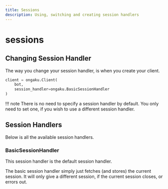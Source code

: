 ```yaml
---
title: Sessions
description: Using, switching and creating session handlers
---
```


# sessions

## Changing Session Handler

The way you change your session handler, is when you create your client.

```py
client = ongaku.Client(
    bot,
    session_handler=ongaku.BasicSessionHandler
)
```

!!! note
    There is no need to specify a session handler by default. You only need to set one, if you wish to use a different session handler.

## Session Handlers

Below is all the available session handlers.

### BasicSessionHandler

This session handler is the default session handler.

The basic session handler simply just fetches (and stores) the current session. It will only give a different session, if the current session closes, or errors out.